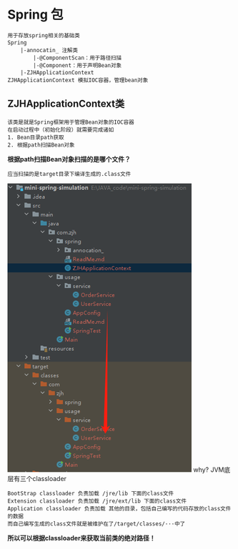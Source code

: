 # Spring 包  
    用于存放spring相关的基础类
    Spring
        |-annocatin_ 注解类
            |-@ComponentScan：用于路径扫描
            |-@Component：用于声明Bean对象
        |-ZJHApplicationContext
    ZJHApplicationContext 模拟IOC容器，管理bean对象
## ZJHApplicationContext类
    该类是就是Spring框架用于管理Bean对象的IOC容器
    在启动过程中（初始化阶段）就需要完成诸如
    1. Bean目录path获取
    2. 根据path扫描Bean对象
**根据path扫描Bean对象扫描的是哪个文件？**

    应当扫描的是target目录下编译生成的.class文件
![img.png](img.png)
    why?
    JVM底层有三个classloader
    
    BootStrap classloader 负责加载 /jre/lib 下面的class文件
    Extension classloader 负责加载 /jre/ext/lib 下面的class文件
    Application classloader 负责加载 其他的目录，包括自己编写的代码存放的class文件的数据
    而自己编写生成的class文件就是被维护在了/target/classes/···中了
**所以可以根据classloader来获取当前类的绝对路径！**

    
